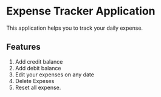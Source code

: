 # Expense Tracker Application

This application helps you to track your daily expense.

## Features
1. Add credit balance
2. Add debit balance
3. Edit your expenses on any date
4. Delete Expeses
5. Reset all expense.
